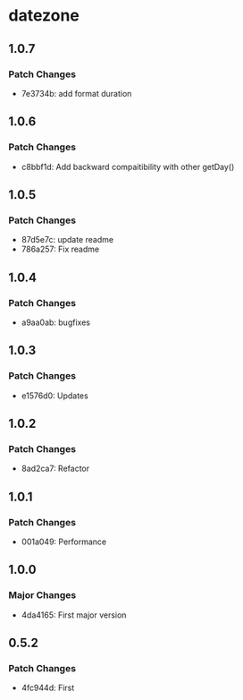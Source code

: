 # datezone

## 1.0.7

### Patch Changes

- 7e3734b: add format duration

## 1.0.6

### Patch Changes

- c8bbf1d: Add backward compaitibility with other getDay()

## 1.0.5

### Patch Changes

- 87d5e7c: update readme
- 786a257: Fix readme

## 1.0.4

### Patch Changes

- a9aa0ab: bugfixes

## 1.0.3

### Patch Changes

- e1576d0: Updates

## 1.0.2

### Patch Changes

- 8ad2ca7: Refactor

## 1.0.1

### Patch Changes

- 001a049: Performance

## 1.0.0

### Major Changes

- 4da4165: First major version

## 0.5.2

### Patch Changes

- 4fc944d: First
